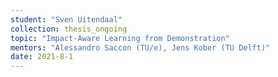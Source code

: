 ```yaml
---
student: "Sven Uitendaal"
collection: thesis_ongoing
topic: "Impact-Aware Learning from Demonstration"
mentors: "Alessandro Saccon (TU/e), Jens Kober (TU Delft)"
date: 2021-8-1
---
```

